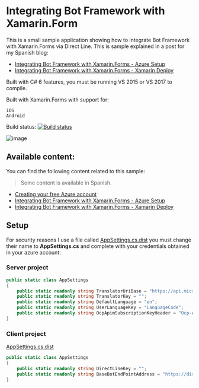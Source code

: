# Integrating Bot Framework with Xamarin.Form

This is a small sample application showing how to integrate Bot Framework with Xamarin.Forms via Direct Line.
This is sample explained in a post for my Spanish blog: 

* [Integrating Bot Framework with Xamarin.Forms - Azure Setup](https://blog.wilsonvargas.com/integrando-bot-framework-con-xamarin-forms-parte-1/)
* [Integrating Bot Framework with Xamarin.Forms - Xamarin Deploy](https://blog.wilsonvargas.com/integrando-bot-framework-con-xamarin-forms-parte-2/)

Built with C# 6 features, you must be running VS 2015 or VS 2017 to compile.

Built with Xamarin.Forms with support for:

    iOS
    Android

Build status: [![Build status](https://ci.appveyor.com/api/projects/status/672e7943803fw3ft?svg=true)](https://ci.appveyor.com/project/wilsonvargas/xamarinchatbot)



![image](https://raw.githubusercontent.com/wilsonvargas/XamarinChatBot/master/images/image.png)


## Available content:

You can find the following content related to this sample:

> Some content is available in Spanish.

* [Creating your free Azure account](https://azure.microsoft.com/en-us/free/)
* [Integrating Bot Framework with Xamarin.Forms - Azure Setup](https://blog.wilsonvargas.com/integrando-bot-framework-con-xamarin-forms-parte-1/)
* [Integrating Bot Framework with Xamarin.Forms - Xamarin Deploy](https://blog.wilsonvargas.com/integrando-bot-framework-con-xamarin-forms-parte-2/)


## Setup
For security reasons I use a file called [AppSettings.cs.dist](/src/ChatBot.Server/AppSettings.cs.dist) you must change their name to **AppSettings.cs** and complete with your credentials obtained in your azure account:

### Server project

```cs
public static class AppSettings
{
    public static readonly string TranslatorUriBase = "https://api.microsofttranslator.com/V2/Http.svc/";
    public static readonly string TranslatorKey = "";
    public static readonly string DefaultLanguage = "en";
    public static readonly string UserLanguageKey = "LanguageCode";
    public static readonly string OcpApimSubscriptionKeyHeader = "Ocp-Apim-Subscription-Key";
}
```

### Client project 
[AppSettings.cs.dist](/src/ChatBot.Clients/ChatBot.Clients/AppSettings.cs.dist)

```cs
public static class AppSettings
{
    public static readonly string DirectLineKey = "";
    public static readonly string BaseBotEndPointAddress = "https://directline.botframework.com/v3/directline/conversations/";
}
```


